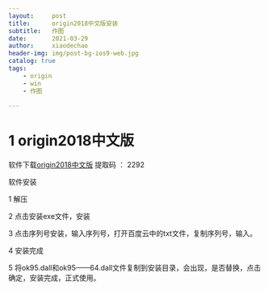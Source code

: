 ```yaml
---
layout:     post
title:      origin2018中文版安装
subtitle:   作图
date:       2021-03-29
author:     xiaodechao
header-img: img/post-bg-ios9-web.jpg
catalog: true
tags:
    - origin
    - win
    - 作图
  
---
```

# 1 origin2018中文版 #
软件下载[origin2018中文版](https://pan.baidu.com/s/1VQ2O30Qci5j2QMRJX_xu9A) 提取码 ： 2292

软件安装

1 解压

2 点击安装exe文件，安装

3 点击序列号安装，输入序列号，打开百度云中的txt文件，复制序列号，输入。

4 安装完成

5 将ok95.dall和ok95——64.dall文件复制到安装目录，会出现，是否替换，点击确定，安装完成，正式使用。